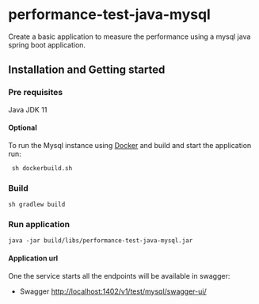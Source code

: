 # performance-test-java-mysql
Create a basic application to measure the performance using a mysql java spring boot application.

## Installation and Getting started

### Pre requisites
Java JDK 11 

#### Optional
To run the Mysql instance using [Docker](https://docs.docker.com) and build and start the application run:
```shell script
 sh dockerbuild.sh 
```

### Build 
```shell script
sh gradlew build
```

### Run application 
```shell script
java -jar build/libs/performance-test-java-mysql.jar
``` 

#### Application url ####
One the service starts all the endpoints will be available in swagger:
 
 - Swagger [http://localhost:1402/v1/test/mysql/swagger-ui/](http://localhost:1402/v1/test/mysql/swagger-ui/)